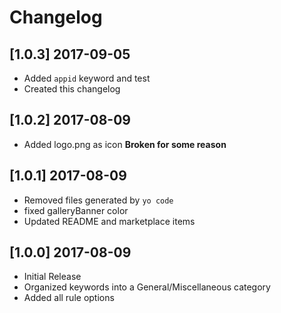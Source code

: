 # Changelog

## [1.0.3] 2017-09-05
* Added `appid` keyword and test
* Created this changelog

## [1.0.2] 2017-08-09
* Added logo.png as icon **Broken for some reason**

## [1.0.1] 2017-08-09
* Removed files generated by `yo code`
* fixed galleryBanner color
* Updated README and marketplace items

## [1.0.0] 2017-08-09
* Initial Release
* Organized keywords into a General/Miscellaneous category
* Added all rule options